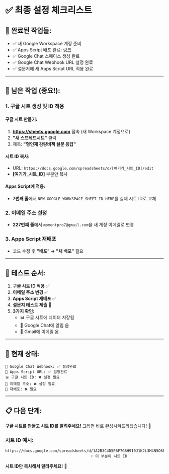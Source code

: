 # ✅ 최종 설정 체크리스트

## 🎉 **완료된 작업들:**
- ✅ 새 Google Workspace 계정 준비
- ✅ Apps Script 배포 완료: [링크](https://script.google.com/macros/s/AKfycbx8yAxhdU6Rjencaqu0Ic7dcOUwDiAPHcEqm4QUfWD0Db2sr1GeB_86y-E_Wcy7Dmq3ww/exec)
- ✅ Google Chat 스페이스 생성 완료
- ✅ Google Chat Webhook URL 설정 완료
- ✅ 설문지에 새 Apps Script URL 적용 완료

---

## 🔄 **남은 작업 (중요!):**

### **1. 구글 시트 생성 및 ID 적용**

#### **구글 시트 만들기:**
1. **https://sheets.google.com** 접속 (새 Workspace 계정으로)
2. **"새 스프레드시트"** 클릭
3. 제목: **"형인재 감량비책 설문 응답"**

#### **시트 ID 복사:**
- URL: `https://docs.google.com/spreadsheets/d/[여기가_시트_ID]/edit`
- **[여기가_시트_ID]** 부분만 복사

#### **Apps Script에 적용:**
- **7번째 줄**에서 `NEW_GOOGLE_WORKSPACE_SHEET_ID_HERE`를 실제 시트 ID로 교체

### **2. 이메일 주소 설정**
- **227번째 줄**에서 `momentpro7@gmail.com`을 새 계정 이메일로 변경

### **3. Apps Script 재배포**
- 코드 수정 후 **"배포" → "새 배포"** 필요

---

## 🧪 **테스트 순서:**

1. **구글 시트 ID 적용** ✅
2. **이메일 주소 변경** ✅  
3. **Apps Script 재배포** ✅
4. **설문지 테스트 제출** 🧪
5. **3가지 확인:**
   - 📊 구글 시트에 데이터 저장됨
   - 💬 Google Chat에 알림 옴
   - 📧 Gmail에 이메일 옴

---

## 🎯 **현재 상태:**

```
📱 Google Chat Webhook: ✅ 설정완료
🔗 Apps Script URL: ✅ 설정완료  
📊 구글 시트 ID: ❌ 설정 필요
📧 이메일 주소: ❌ 설정 필요
🚀 재배포: ❌ 필요
```

---

## 📋 **다음 단계:**

**구글 시트를 만들고 시트 ID를 알려주세요!**
그러면 바로 완성시켜드리겠습니다! 🚀

### **시트 ID 예시:**
```
https://docs.google.com/spreadsheets/d/1A2B3C4D5E6F7G8H9I0J1K2L3M4N5O6P7Q8R9S0T1U2V3W4X5Y6Z/edit
                                      ↑ 이 부분이 시트 ID
```

**시트 ID만 복사해서 알려주세요!** 💪
